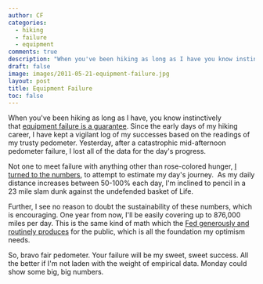 ```yaml
---
author: CF
categories:
  - hiking
  - failure
  - equipment
comments: true
description: "When you've been hiking as long as I have you know instinctively that equipment failure is a guaran..."
draft: false
image: images/2011-05-21-equipment-failure.jpg
layout: post
title: Equipment Failure
toc: false
---
```

    
When you've been hiking as long as I have, you know instinctively that [equipment failure is a guarantee](https://www.huffpost.com/entry/playstation-network-down-may-15_n_862212). Since the early days of my hiking career, I have kept a vigilant log of my successes based on the readings of my trusty pedometer. Yesterday, after a catastrophic mid-afternoon pedometer failure, I lost all of the data for the day's progress.    
    
Not one to meet failure with anything other than rose-colored hunger, [I turned to the numbers](http://goo.gl/Yeu4e), to attempt to estimate my day's journey.  As my daily distance increases between 50-100% each day, I'm inclined to pencil in a 23 mile slam dunk against the undefended basket of Life.    
    
Further, I see no reason to doubt the sustainability of these numbers, which is encouraging. One year from now, I'll be easily covering up to 876,000 miles per day. This is the same kind of math which the [Fed generously and routinely produces](https://www.youtube.com/watch?v=_dmPchuXIXQ) for the public, which is all the foundation my optimism needs.    
    
So, bravo fair pedometer. Your failure will be my sweet, sweet success. All the better if I'm not laden with the weight of empirical data. Monday could show some big, big numbers.    
